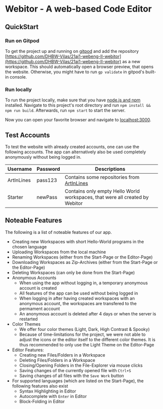 # Webitor - A web-based Code Editor

## QuickStart

### Run on Gitpod

To get the project up and running on [gitpod](https://gitpod.io/) and add the repository [https://github.com/DHBW-Vilas/21ai1-webeng-II-webitor](https://github.com/DHBW-Vilas/21ai1-webeng-II-webitor) as a new workspace. This should automatically open a browser preview, that opens the website. Otherwise, you might have to run `gp validate` in gitpod's built-in console.

### Run locally

To run the project locally, make sure that you have [node.js and npm](https://nodejs.org/en) installed. Navigate to this project's root directory and run `npm install && npm run build`. Afterwards, run `npm start` to start the server.

Now you can open your favorite browser and navigate to [localhost:3000](http://localhost:3000/).

## Test Accounts

To test the website with already created accounts, one can use the following accounts. The app can alternatively also be used completely anonymously without being logged in.

| Username   | Password | Descriptions                                                                 |
| ---------- | -------- | ---------------------------------------------------------------------------- |
| ArtInLines | pass123  | Contains some repositories from [ArtInLines](https://github.com/ArtInLines)  |
| Starter    | newPass  | Contains only empty Hello World workspaces, that were all created by Webitor |

## Noteable Features

The following is a list of noteable features of our app.

-   Creating new Workspaces with short Hello-World programs in the chosen language
-   Uploading Workspaces from the local machine
-   Renaming Workspaces (either from the Start-Page or the Editor-Page)
-   Downloading Workspaces as Zip-Archives (either from the Start-Page or the Editor-Page)
-   Deleting Workspaces (can only be done from the Start-Page)
-   Anonymous Accounts
    -   When using the app without logging in, a temporary anonymous account is created
    -   All features of the app can be used without being logged in
    -   When logging in after having created workspaces with an anonymous account, the workspaces are transfered to the permament account
    -   An anonymous account is deleted after 4 days or when the server is restarted
-   Color Themes
    -   We offer four color themes (Light, Dark, High Contrast & Spooky)
    -   Because of time-limitations for the project, we were not able to adjust the icons or the editor itself to the different color themes. It is thus recommended to only use the Light Theme on the Editor-Page
-   Editor Features:
    -   Creating new Files/Folders in a Workspace
    -   Deleting Files/Folders in a Workspace
    -   Closing/Opening Folders in the File-Explorer via mouse clicks
    -   Saving changes of the currently opened file with `Ctrl+S`
    -   Saving changes of all files with the `Save Work` button
-   For supported languages (which are listed on the Start-Page), the following features also exist
    -   Syntax Highlighting in Editor
    -   Autocomplete with `Enter` in Editor
    -   Block-Folding in Editor
